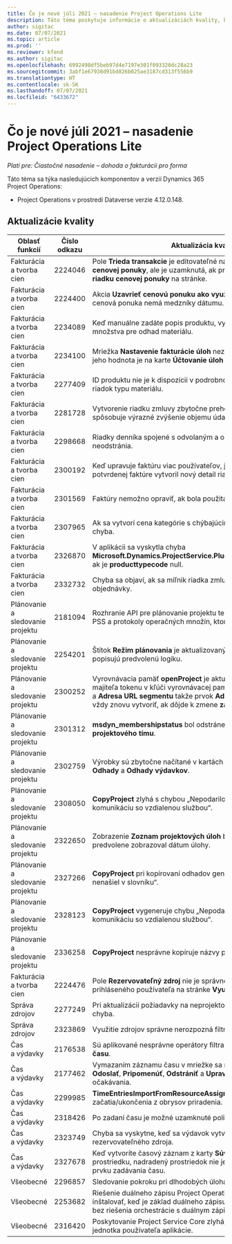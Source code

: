 ```yaml
---
title: Čo je nové júli 2021 – nasadenie Project Operations Lite
description: Táto téma poskytuje informácie o aktualizáciách kvality, ktoré sú k dispozícii vo vydaní nasadenia Project Operations Lite z júla 2021.
author: sigitac
ms.date: 07/07/2021
ms.topic: article
ms.prod: ''
ms.reviewer: kfend
ms.author: sigitac
ms.openlocfilehash: 6992498df5beb97d4e7197e301f093320dc28a23
ms.sourcegitcommit: 3abf1e67938d91bd826b025ae3187cd313f556b9
ms.translationtype: HT
ms.contentlocale: sk-SK
ms.lasthandoff: 07/07/2021
ms.locfileid: "6433672"
---
```

# <a name="whats-new-july-2021---project-operations-lite-deployment"></a>Čo je nové júli 2021 – nasadenie Project Operations Lite

_Platí pre: Čiastočné nasadenie – dohoda o fakturácii pro forma_

Táto téma sa týka nasledujúcich komponentov a verzií Dynamics 365 Project Operations:

  - Project Operations v prostredí Dataverse verzie 4.12.0.148.

## <a name="quality-updates"></a>Aktualizácie kvality
| **Oblasť funkcií**              | **Číslo odkazu** | **Aktualizácia kvality**                                                                                                                                                                                             |
|-------------------------------|----------------------|----------------------------------------------------------------------------------------------------------------------------------------------------------------------------------------------------------------|
| Fakturácia a tvorba cien           | 2224046              | Pole **Trieda transakcie** je editovateľné na karte **Detaily riadka cenovej ponuky**, ale je uzamknutá, ak pracujete z ponuky **Detaily riadku cenovej ponuky** na stránke.                                                                     |
| Fakturácia a tvorba cien           | 2224400              | Akcia **Uzavrieť cenovú ponuku ako využitú** nemá úspech, ak cenová ponuka nemá medzníky dátumu.                                                                                                                                    |
| Fakturácia a tvorba cien           | 2234089              | Keď manuálne zadáte popis produktu, vymaže sa po zadaní množstva pre odhad materiálu.                                                                                                                         |
| Fakturácia a tvorba cien           | 2234100              | Mriežka **Nastavenie fakturácie úloh** nezahŕňa stĺpec **Materiál** a jeho hodnota je na karte **Účtovanie úloh** projektu.                                                                                                       |
| Fakturácia a tvorba cien           | 2277409              | ID produktu nie je k dispozícii v podrobnostiach riadku zmluvy pre riadok typu materiálu.                                                                                                                                        |
| Fakturácia a tvorba cien           | 2281728              | Vytvorenie riadku zmluvy zbytočne prehodnocuje skutočnosti, čo spôsobuje výrazné zvýšenie objemu údajov, čo ovplyvňuje výkon.                                                                                |
| Fakturácia a tvorba cien           | 2298668              | Riadky denníka spojené s odvolaným a odstráneným výdavkom sa neodstránia.                                                                                                                                     |
| Fakturácia a tvorba cien           | 2300192              | Keď upravuje faktúru viac používateľov, je možné, aby sa na potvrdenej faktúre vytvoril nový detail riadku faktúry.                                                                                   |
| Fakturácia a tvorba cien           | 2301569              | Faktúry nemožno opraviť, ak bola použitá zadržiavacia čiastka \$0.                                                                                                                                        |
| Fakturácia a tvorba cien           | 2307965              | Ak sa vytvorí cena kategórie s chýbajúcimi hodnotami, zobrazí sa chyba.                                                                                                                           |
| Fakturácia a tvorba cien           | 2326870              | V aplikácii sa vyskytla chyba **Microsoft.Dynamics.ProjectService.Plugins.PostInvoiceLineDelete** ak je **producttypecode** null.                                                                            |
| Fakturácia a tvorba cien           | 2332732              | Chyba sa objaví, ak sa míľnik riadka zmluvy vytvorí bez riadku objednávky.                                                                                                                |
| Plánovanie a sledovanie projektu | 2181094              | Rozhranie API pre plánovanie projektu teraz podporuje protokoly PSS a protokoly operačných množín, ktoré sú uložené 90 dní.                                                                                                                  |
| Plánovanie a sledovanie projektu | 2254201              | Štítok **Režim plánovania** je aktualizovaný podrobnosťami, ktoré popisujú predvolenú logiku.                                                                                                                                      |
| Plánovanie a sledovanie projektu | 2300252              | Vyrovnávacia pamäť **openProject** je aktualizovaná a obsahuje majiteľa tokenu v kľúči vyrovnávacej pamäte, **základná adresa URL** a **Adresa URL segmentu** takže prvok **Adresa URL žiadosti** je možné vždy znovu vytvoriť, ak dôjde k zmene **základnej adresy URL**. |
| Plánovanie a sledovanie projektu | 2301312              | **msdyn_membershipstatus** bol odstránený zo zobrazenia **člena projektového tímu**.                                                                                                                                        |
| Plánovanie a sledovanie projektu | 2302759              | Výrobky sú zbytočne načítané v kartách **Priradenia zdrojov**, **Odhady** a **Odhady výdavkov**.                                                                                                        |
| Plánovanie a sledovanie projektu | 2308050              | **CopyProject** zlyhá s chybou „Nepodarilo sa získať token na komunikáciu so vzdialenou službou“.                                                                                                                           |
| Plánovanie a sledovanie projektu | 2322650              | Zobrazenie **Zoznam projektových úloh** bolo aktualizované, aby sa predvolene zobrazoval dátum úlohy.                                                                                                            |
| Plánovanie a sledovanie projektu | 2327266              | **CopyProject** pri kopírovaní odhadov generuje chybu „Kľúč sa nenašiel v slovníku“.                                                                                                      |
| Plánovanie a sledovanie projektu | 2328123              | **CopyProject** vygeneruje chybu „Nepodarilo sa získať token na komunikáciu so vzdialenou službou“.                                                                                                                          |
| Plánovanie a sledovanie projektu | 2336258              | **CopyProject** nesprávne kopíruje názvy pozícií zdrojov.                                                                                                                                                 |
| Fakturácia a tvorba cien           | 2224476              | Pole **Rezervovateľný zdroj** nie je správne predvolené pre prihláseného používateľa na stránke **Využitie materiálu**.                                                                                                            |
| Správa zdrojov           | 2277249              | Pri aktualizácii požiadavky na neprojektové zdroje sa vyskytne chyba.                                                                                                            |
| Správa zdrojov           | 2323869              | Využitie zdrojov správne nerozpozná filtrované zdroje.                                                                                                                                             |
| Čas a výdavky              | 2176538              | Sú aplikované nesprávne operátory filtra na ovládací prvok **Zadanie času**.                                                                                                                                                   |
| Čas a výdavky              | 2177462              | Vymazaním záznamu času v mriežke sa neaktualizuje stav tlačidla **Odoslať**, **Pripomenúť**, **Odstrániť** a **Upraviť záznam** podľa očakávania.                                                                                        |
| Čas a výdavky              | 2299985              | **TimeEntriesImportFromResourceAssignment** nezachováva čas začatia/ukončenia z obrysov priradenia.                                                                                                  |
| Čas a výdavky              | 2318426              | Po zadaní času je možné uzamknuté polia stále upravovať.                                                                                                                                   |
| Čas a výdavky              | 2323749              | Chyba sa vyskytne, keď sa výdavok vytvorí z karty **Súvisiace** rezervovateľného zdroja.                                                                                                      |
| Čas a výdavky              | 2327678              | Keď vytvoríte časový záznam z karty **Súvisiace** rezervovateľného prostriedku, nadradený prostriedok nie je odovzdaný do ovládacieho prvku zadávania času.                                                                            |
| Všeobecné                       | 2296857              | Sledovanie pokroku pri dlhodobých úlohách.                                                                                                                                                                        |
| Všeobecné                       | 2253682              | Riešenie duálneho zápisu Project Operations by sa nemalo inštalovať, keď je základ duálneho zápisu nainštalovaný v prostredí bez riešenia orchestrácie s duálnym zápisom.                                                |
| Všeobecné                       | 2316420              | Poskytovanie Project Service Core zlyhá, ak sa zmení obchodná jednotka používateľa aplikácie.                                                                                                                     |

